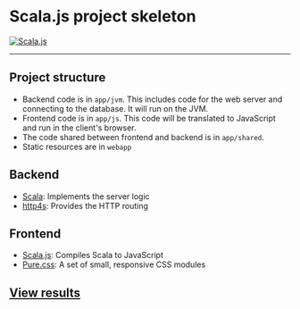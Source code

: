# Scala.js project skeleton
[![Scala.js](https://www.scala-js.org/assets/badges/scalajs-0.6.14.svg)](https://www.scala-js.org)

---

## Project structure
 * Backend code is in `app/jvm`. This includes code for the web server and connecting to the database. It will run on the JVM.
 * Frontend code is in `app/js`. This code will be translated to JavaScript and run in the client's browser.
 * The code shared between frontend and backend is in `app/shared`.
 * Static resources are in `webapp`

## Backend
 * [Scala](https://www.scala-lang.org/): Implements the server logic
 * [http4s](http://http4s.org/): Provides the HTTP routing

## Frontend
 * [Scala.js](https://www.scala-js.org/): Compiles Scala to JavaScript
 * [Pure.css](https://purecss.io/): A set of small, responsive CSS modules

## [View results](https://antongnutov.github.io/scala-js-skeleton)